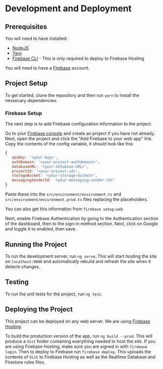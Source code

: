 # Development and Deployment

## Prerequisites

You will need to have installed:
- [NodeJS](https://nodejs.org/)
- [Yarn](https://yarnpkg.com/)
- [Firebase CLI](https://firebase.google.com/docs/cli/) - This is only required to deploy to Firebase Hosting

You will need to have a [Firebase](https://firebase.google.com/) account.

## Project Setup

To get started, clone the repository and then run `yarn` to install the nessecary dependencies.

### Firebase Setup

The next step is to add Firebase configuration information to the project.

Go to your [Firebase console](https://console.firebase.google.com/) and create an project if you have not already. Next, open the project and click the "Add Firebase to your web app" link. Copy the contents of the config variable, it should look like this:
```js
{ 
   apiKey: '<your-key>', 
   authDomain: '<your-project-authdomain>', 
   databaseURL: '<your-database-URL>', 
   projectId: '<your-project-id>', 
   storageBucket: '<your-storage-bucket>', 
   messagingSenderId: '<your-messaging-sender-id>' 
}
```
Paste these into the `src/environment/environment.ts` and `src/environment/environment.prod.ts` files replacing the placeholders.

You can also get this information from `firebase setup:web`

Next, enable Firebase Authentication by going to the Authentication section of the dashboard, then to the sign-in method section. Next, click on Google and toggle it to enabled, then save.

## Running the Project

To run the development server, run `ng serve`. This will start hosting the site on `localhost:9000` and automatically rebuild and refresh the site when it detects changes.

## Testing

To run the unit tests for the project, run `ng test`.

## Deploying the Project

This project can be deployed on any web server. We are using [Firebase Hosting](https://firebase.google.com/docs/hosting/).

To build the production version of the app, run `ng build --prod`. This will produce a `dist` folder containing everything needed to host the site. If you are using Firebase Hosting, make sure you are signed in with `firebase login`. Then to deploy to Firebase run `firebase deploy`. This uploads the contents of `dist` to Firebase Hosting as well as the Realtime Database and Firestore rules files.
